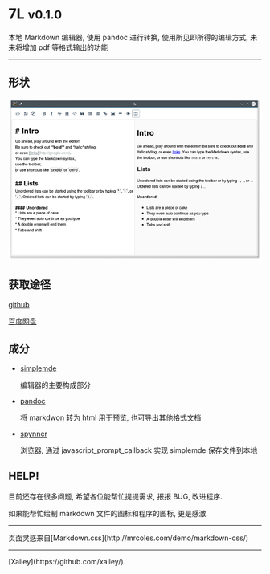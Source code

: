 # 7L <small>v0.1.0</small>

本地 Markdown 编辑器,
使用 pandoc 进行转换,
使用所见即所得的编辑方式,
未来将增加 pdf 等格式输出的功能


------------------------------------------------------------------------


## 形状

![形状](screenshoot.png)


## 获取途径

[github](https://github.com/xalley/7L/releases)

[百度网盘](http://pan.baidu.com/s/1mhmilPu)


## 成分

* [simplemde](https://github.com/NextStepWebs/simplemde-markdown-editor)

    编辑器的主要构成部分

* [pandoc](https://github.com/jgm/pandoc)

    将 markdwon 转为 html 用于预览, 也可导出其他格式文档

* [spynner](https://github.com/makinacorpus/spynner)

    浏览器, 通过 javascript_prompt_callback 实现 simplemde 保存文件到本地


## HELP!

目前还存在很多问题, 希望各位能帮忙提提需求, 报报 BUG, 改进程序.

如果能帮忙绘制 markdown 文件的图标和程序的图标, 更是感激.


------------------------------------------------------------------------------------------

<p class="text-center">页面灵感来自[Markdown.css](http://mrcoles.com/demo/markdown-css/)<p>

------------------------------------------------------------------------------------------

<p class="text-center">[Xalley](https://github.com/xalley/)</p>
